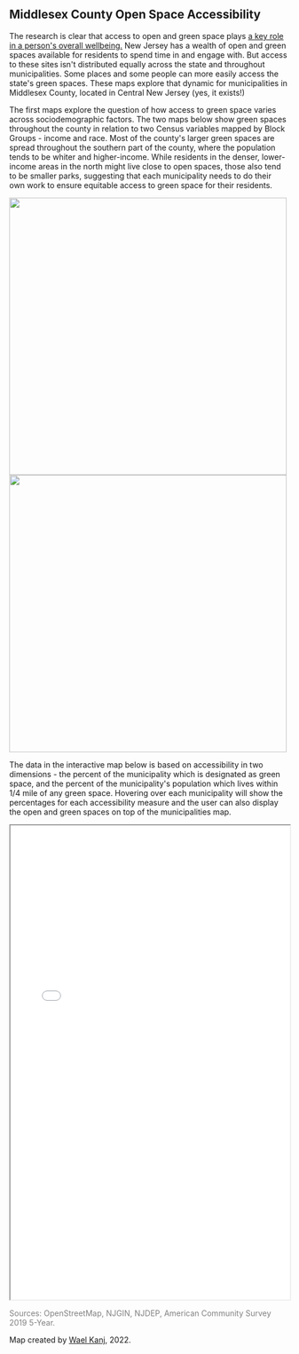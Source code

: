 ## Middlesex County Open Space Accessibility

The research is clear that access to open and green space plays <a href="https://cnr.ncsu.edu/news/2022/04/parks-green-spaces-improve-health"> a key role in a person's overall wellbeing.</a> New Jersey has a wealth of open and green spaces available for residents to spend time in and engage with. But access to these sites isn't distributed equally across the state and throughout municipalities. Some places and some people can more easily access the state's green spaces. These maps explore that dynamic for municipalities in Middlesex County, located in Central New Jersey (yes, it exists!)

The first maps explore the question of how access to green space varies across sociodemographic factors. The two maps below show green spaces throughout the county in relation to two Census variables mapped by Block Groups - income and race. Most of the county's larger green spaces are spread throughout the southern part of the county, where the population tends to be whiter and higher-income. While residents in the denser, lower-income areas in the north might live close to open spaces, those also tend to be smaller parks, suggesting that each municipality needs to do their own work to ensure equitable access to green space for their residents. 



<div class="container"> 
    <img src="middlesex_minority.png" width = "500" >
    <img src="middlesex_low_income.png" width = "500" > 
</div> 



The data in the interactive map below is based on accessibility in two dimensions - the percent of the municipality which is designated as green space, and the percent of the municipality's population which lives within 1/4 mile of any green space. Hovering over each municipality will show the percentages for each accessibility measure and the user can also display the open and green spaces on top of the municipalities map. 



<iframe src="middlesex_openspace.html" height="855" width="100%"></iframe>




<p style="color:grey;">Sources: OpenStreetMap, NJGIN, NJDEP, American Community Survey 2019 5-Year.</p>

Map created by <a href="mailto:waelkanj@gmail.com">Wael Kanj</a>, 2022. 
